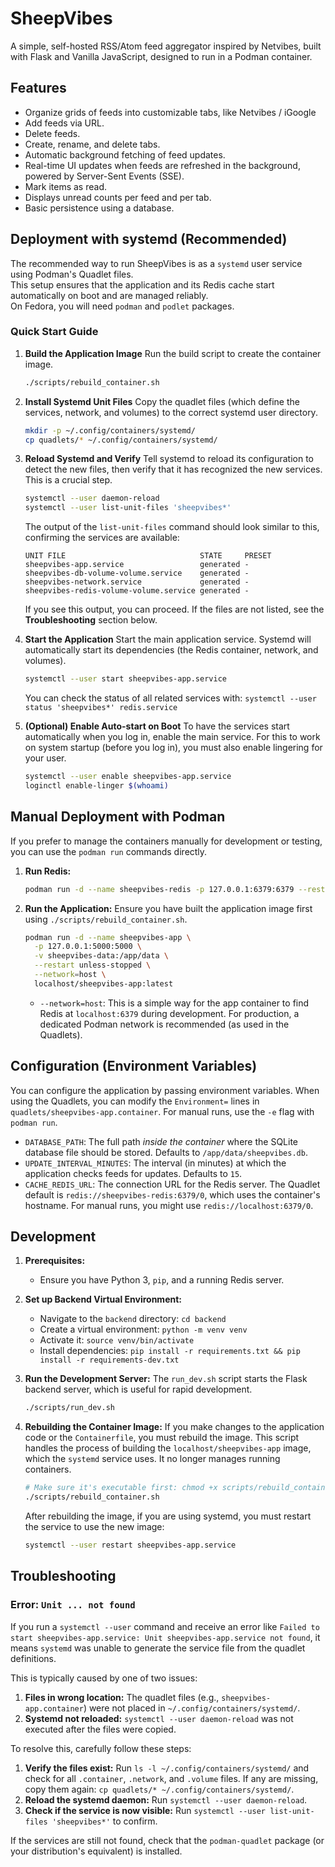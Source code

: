 # SheepVibes

A simple, self-hosted RSS/Atom feed aggregator inspired by Netvibes, built with Flask and Vanilla JavaScript, designed to run in a Podman container.

## Features

*   Organize grids of feeds into customizable tabs, like Netvibes / iGoogle
*   Add feeds via URL.
*   Delete feeds.
*   Create, rename, and delete tabs.
*   Automatic background fetching of feed updates.
*   Real-time UI updates when feeds are refreshed in the background, powered by Server-Sent Events (SSE).
*   Mark items as read.
*   Displays unread counts per feed and per tab.
*   Basic persistence using a database.

## Deployment with systemd (Recommended)

The recommended way to run SheepVibes is as a `systemd` user service using Podman's Quadlet files.  
This setup ensures that the application and its Redis cache start automatically on boot and are managed reliably.  
On Fedora, you will need `podman` and `podlet` packages.

### Quick Start Guide

1.  **Build the Application Image**
    Run the build script to create the container image.
    ```bash
    ./scripts/rebuild_container.sh
    ```

2.  **Install Systemd Unit Files**
    Copy the quadlet files (which define the services, network, and volumes) to the correct systemd user directory.
    ```bash
    mkdir -p ~/.config/containers/systemd/
    cp quadlets/* ~/.config/containers/systemd/
    ```

3.  **Reload Systemd and Verify**
    Tell systemd to reload its configuration to detect the new files, then verify that it has recognized the new services. This is a crucial step.
    ```bash
    systemctl --user daemon-reload
    systemctl --user list-unit-files 'sheepvibes*'
    ```
    The output of the `list-unit-files` command should look similar to this, confirming the services are available:
    ```
    UNIT FILE                              STATE     PRESET
    sheepvibes-app.service                 generated -
    sheepvibes-db-volume-volume.service    generated -
    sheepvibes-network.service             generated -
    sheepvibes-redis-volume-volume.service generated -
    ```
    If you see this output, you can proceed. If the files are not listed, see the **Troubleshooting** section below.

4.  **Start the Application**
    Start the main application service. Systemd will automatically start its dependencies (the Redis container, network, and volumes).
    ```bash
    systemctl --user start sheepvibes-app.service
    ```
    You can check the status of all related services with: `systemctl --user status 'sheepvibes*' redis.service`

5.  **(Optional) Enable Auto-start on Boot**
    To have the services start automatically when you log in, enable the main service. For this to work on system startup (before you log in), you must also enable lingering for your user.
    ```bash
    systemctl --user enable sheepvibes-app.service
    loginctl enable-linger $(whoami)
    ```

## Manual Deployment with Podman

If you prefer to manage the containers manually for development or testing, you can use the `podman run` commands directly.

1.  **Run Redis:**
    ```bash
    podman run -d --name sheepvibes-redis -p 127.0.0.1:6379:6379 --restart unless-stopped redis:alpine
    ```

2.  **Run the Application:**
    Ensure you have built the application image first using `./scripts/rebuild_container.sh`.
    ```bash
    podman run -d --name sheepvibes-app \
      -p 127.0.0.1:5000:5000 \
      -v sheepvibes-data:/app/data \
      --restart unless-stopped \
      --network=host \
      localhost/sheepvibes-app:latest
    ```
    *   `--network=host`: This is a simple way for the app container to find Redis at `localhost:6379` during development. For production, a dedicated Podman network is recommended (as used in the Quadlets).

## Configuration (Environment Variables)

You can configure the application by passing environment variables. When using the Quadlets, you can modify the `Environment=` lines in `quadlets/sheepvibes-app.container`. For manual runs, use the `-e` flag with `podman run`.

*   `DATABASE_PATH`: The full path *inside the container* where the SQLite database file should be stored. Defaults to `/app/data/sheepvibes.db`.
*   `UPDATE_INTERVAL_MINUTES`: The interval (in minutes) at which the application checks feeds for updates. Defaults to `15`.
*   `CACHE_REDIS_URL`: The connection URL for the Redis server. The Quadlet default is `redis://sheepvibes-redis:6379/0`, which uses the container's hostname. For manual runs, you might use `redis://localhost:6379/0`.

## Development

1.  **Prerequisites:**
    *   Ensure you have Python 3, `pip`, and a running Redis server.

2.  **Set up Backend Virtual Environment:**
    *   Navigate to the `backend` directory: `cd backend`
    *   Create a virtual environment: `python -m venv venv`
    *   Activate it: `source venv/bin/activate`
    *   Install dependencies: `pip install -r requirements.txt && pip install -r requirements-dev.txt`

3.  **Run the Development Server:**
    The `run_dev.sh` script starts the Flask backend server, which is useful for rapid development.
    ```bash
    ./scripts/run_dev.sh
    ```

4.  **Rebuilding the Container Image:**
    If you make changes to the application code or the `Containerfile`, you must rebuild the image. This script handles the process of building the `localhost/sheepvibes-app` image, which the `systemd` service uses. It no longer manages running containers.
    ```bash
    # Make sure it's executable first: chmod +x scripts/rebuild_container.sh
    ./scripts/rebuild_container.sh
    ```
    After rebuilding the image, if you are using systemd, you must restart the service to use the new image:
    ```bash
    systemctl --user restart sheepvibes-app.service
    ```

## Troubleshooting

### Error: `Unit ... not found`

If you run a `systemctl --user` command and receive an error like `Failed to start sheepvibes-app.service: Unit sheepvibes-app.service not found`, it means `systemd` was unable to generate the service file from the quadlet definitions.

This is typically caused by one of two issues:
1.  **Files in wrong location:** The quadlet files (e.g., `sheepvibes-app.container`) were not placed in `~/.config/containers/systemd/`.
2.  **Systemd not reloaded:** `systemctl --user daemon-reload` was not executed after the files were copied.

To resolve this, carefully follow these steps:
1.  **Verify the files exist:** Run `ls -l ~/.config/containers/systemd/` and check for all `.container`, `.network`, and `.volume` files. If any are missing, copy them again: `cp quadlets/* ~/.config/containers/systemd/`.
2.  **Reload the systemd daemon:** Run `systemctl --user daemon-reload`.
3.  **Check if the service is now visible:** Run `systemctl --user list-unit-files 'sheepvibes*'` to confirm.

If the services are still not found, check that the `podman-quadlet` package (or your distribution's equivalent) is installed.
